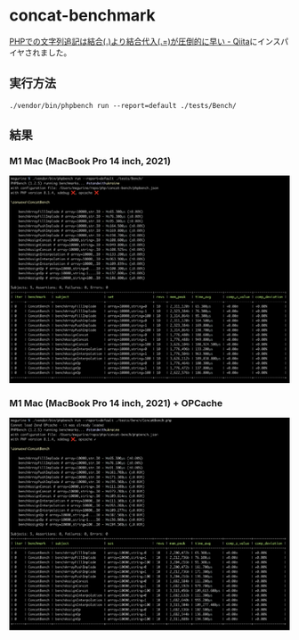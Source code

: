 # concat-benchmark

[PHPでの文字列追記は結合(.)より結合代入(.=)が圧倒的に早い - Qiita](https://qiita.com/hoogee/items/2a3b8d49b67c99de7df9)にインスパイヤされました。

## 実行方法

```
./vendor/bin/phpbench run --report=default ./tests/Bench/
```

## 結果

### M1 Mac (MacBook Pro 14 inch, 2021)

![](img/result-m1mac.png)

### M1 Mac (MacBook Pro 14 inch, 2021) + OPCache

![](img/result-m1mac-opcache.png)
